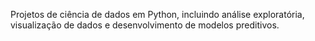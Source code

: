 Projetos de ciência de dados em Python, incluindo análise exploratória, visualização de dados e desenvolvimento de modelos preditivos.
